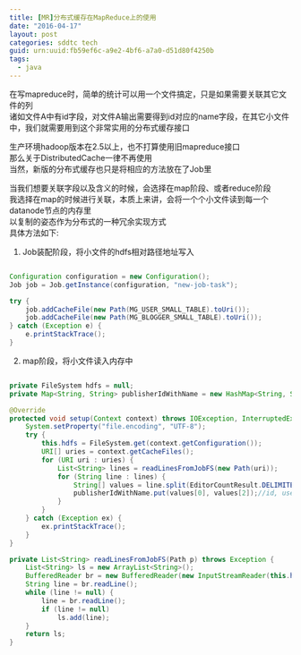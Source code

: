 ```yaml
---
title: [MR]分布式缓存在MapReduce上的使用
date: "2016-04-17"
layout: post
categories: sddtc tech
guid: urn:uuid:fb59ef6c-a9e2-4bf6-a7a0-d51d80f4250b
tags:
  - java
---
```


在写mapreduce时，简单的统计可以用一个文件搞定，只是如果需要关联其它文件的列  
诸如文件A中有id字段，对文件A输出需要得到id对应的name字段，在其它小文件中，我们就需要用到这个非常实用的分布式缓存接口  

生产环境hadoop版本在2.5以上，也不打算使用旧mapreduce接口  
那么关于DistributedCache一律不再使用  
当然，新版的分布式缓存也只是将相应的方法放在了Job里  

当我们想要关联字段以及含义的时候，会选择在map阶段、或者reduce阶段  
我选择在map的时候进行关联，本质上来讲，会将一个个小文件读到每一个datanode节点的内存里  
以复制的姿态作为分布式的一种冗余实现方式  
具体方法如下:  

1. Job装配阶段，将小文件的hdfs相对路径地址写入  

```java

Configuration configuration = new Configuration();
Job job = Job.getInstance(configuration, "new-job-task");

try {
    job.addCacheFile(new Path(MG_USER_SMALL_TABLE).toUri());
    job.addCacheFile(new Path(MG_BLOGGER_SMALL_TABLE).toUri());
} catch (Exception e) {
    e.printStackTrace();
}

```

2. map阶段，将小文件读入内存中  

```java

private FileSystem hdfs = null;
private Map<String, String> publisherIdWithName = new HashMap<String, String>();

@Override
protected void setup(Context context) throws IOException, InterruptedException {
    System.setProperty("file.encoding", "UTF-8");
    try {
        this.hdfs = FileSystem.get(context.getConfiguration());
        URI[] uries = context.getCacheFiles();
        for (URI uri : uries) {
            List<String> lines = readLinesFromJobFS(new Path(uri));
            for (String line : lines) {
                String[] values = line.split(EditorCountResult.DELIMITER);
                publisherIdWithName.put(values[0], values[2]);//id, userName
            }
        }
    } catch (Exception ex) {
        ex.printStackTrace();
    }
}

private List<String> readLinesFromJobFS(Path p) throws Exception {
    List<String> ls = new ArrayList<String>();
    BufferedReader br = new BufferedReader(new InputStreamReader(this.hdfs.open(p)));
    String line = br.readLine();
    while (line != null) {
        line = br.readLine();
        if (line != null)
            ls.add(line);
    }
    return ls;
}
 
```


